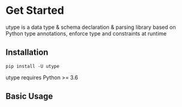 # Get Started
utype is a data type & schema declaration & parsing library based on Python type annotations, enforce type and constraints at runtime

## Installation

```shell
pip install -U utype
```

utype requires Python >= 3.6

## Basic Usage
